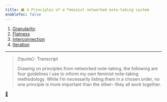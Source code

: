 ```yaml
---
title: 📽️ 4 Principles of a feminist networked note-taking system
enableToc: false
---
```


1. [Granularity](pr7a%20Granularity.md)
1. [Flatness](pr7b%20Flatness.md)
1. [Interconnection](pr7c%20Interconnection.md)
1. [Iteration](pr7d%20Iteration.md)

---

 > 
 > \[!quote\]- Transcript
 > 
 > Drawing on principles from networked note-taking, the following are four guidelines I use to inform my own feminist note-taking methodology. While I’m necessarily listing them in a chosen order, no one principle is more important than the other--they all work together.

[📖](pa6%20Four%20principles%20of%20a%20feminist%20note-taking%20methodology.md)
